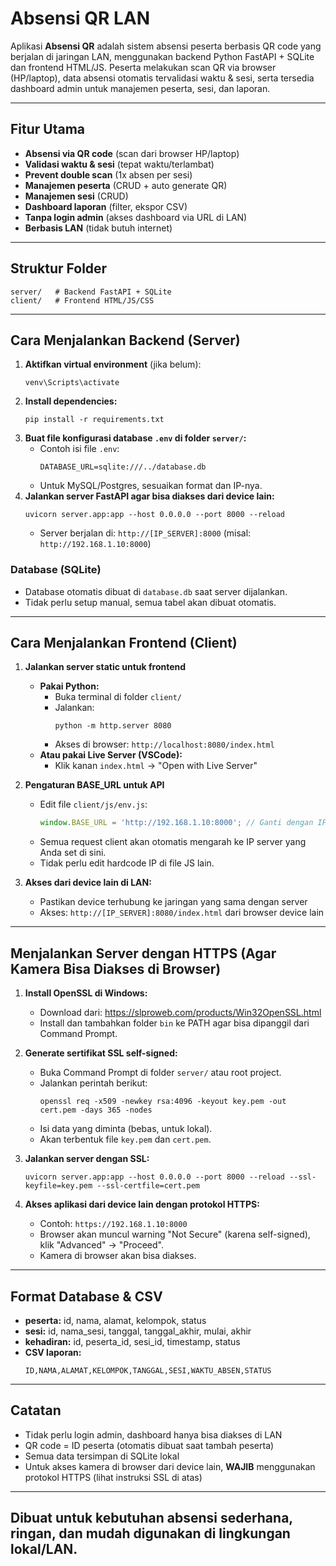 
# Absensi QR LAN

Aplikasi **Absensi QR** adalah sistem absensi peserta berbasis QR code yang berjalan di jaringan LAN, menggunakan backend Python FastAPI + SQLite dan frontend HTML/JS. Peserta melakukan scan QR via browser (HP/laptop), data absensi otomatis tervalidasi waktu & sesi, serta tersedia dashboard admin untuk manajemen peserta, sesi, dan laporan.

---

## Fitur Utama
- **Absensi via QR code** (scan dari browser HP/laptop)
- **Validasi waktu & sesi** (tepat waktu/terlambat)
- **Prevent double scan** (1x absen per sesi)
- **Manajemen peserta** (CRUD + auto generate QR)
- **Manajemen sesi** (CRUD)
- **Dashboard laporan** (filter, ekspor CSV)
- **Tanpa login admin** (akses dashboard via URL di LAN)
- **Berbasis LAN** (tidak butuh internet)

---

## Struktur Folder

```
server/   # Backend FastAPI + SQLite
client/   # Frontend HTML/JS/CSS
```

---

## Cara Menjalankan Backend (Server)

1. **Aktifkan virtual environment** (jika belum):
   ```
   venv\Scripts\activate
   ```
2. **Install dependencies:**
   ```
   pip install -r requirements.txt
   ```
3. **Buat file konfigurasi database `.env` di folder `server/`:**
   - Contoh isi file `.env`:
     ```
     DATABASE_URL=sqlite:///../database.db
     ```
   - Untuk MySQL/Postgres, sesuaikan format dan IP-nya.
4. **Jalankan server FastAPI agar bisa diakses dari device lain:**
   ```
   uvicorn server.app:app --host 0.0.0.0 --port 8000 --reload
   ```
   - Server berjalan di: `http://[IP_SERVER]:8000` (misal: `http://192.168.1.10:8000`)

### Database (SQLite)
- Database otomatis dibuat di `database.db` saat server dijalankan.
- Tidak perlu setup manual, semua tabel akan dibuat otomatis.

---

## Cara Menjalankan Frontend (Client)

1. **Jalankan server static untuk frontend**
   - **Pakai Python:**
     - Buka terminal di folder `client/`
     - Jalankan:
       ```
       python -m http.server 8080
       ```
     - Akses di browser: `http://localhost:8080/index.html`
   - **Atau pakai Live Server (VSCode):**
     - Klik kanan `index.html` → "Open with Live Server"

2. **Pengaturan BASE_URL untuk API**
   - Edit file `client/js/env.js`:
     ```js
     window.BASE_URL = 'http://192.168.1.10:8000'; // Ganti dengan IP server Anda
     ```
   - Semua request client akan otomatis mengarah ke IP server yang Anda set di sini.
   - Tidak perlu edit hardcode IP di file JS lain.

3. **Akses dari device lain di LAN:**
   - Pastikan device terhubung ke jaringan yang sama dengan server
   - Akses: `http://[IP_SERVER]:8080/index.html` dari browser device lain

---

## Menjalankan Server dengan HTTPS (Agar Kamera Bisa Diakses di Browser)

1. **Install OpenSSL di Windows:**
   - Download dari: https://slproweb.com/products/Win32OpenSSL.html
   - Install dan tambahkan folder `bin` ke PATH agar bisa dipanggil dari Command Prompt.

2. **Generate sertifikat SSL self-signed:**
   - Buka Command Prompt di folder `server/` atau root project.
   - Jalankan perintah berikut:
     ```
     openssl req -x509 -newkey rsa:4096 -keyout key.pem -out cert.pem -days 365 -nodes
     ```
   - Isi data yang diminta (bebas, untuk lokal).
   - Akan terbentuk file `key.pem` dan `cert.pem`.

3. **Jalankan server dengan SSL:**
   ```
   uvicorn server.app:app --host 0.0.0.0 --port 8000 --reload --ssl-keyfile=key.pem --ssl-certfile=cert.pem
   ```

4. **Akses aplikasi dari device lain dengan protokol HTTPS:**
   - Contoh: `https://192.168.1.10:8000`
   - Browser akan muncul warning "Not Secure" (karena self-signed), klik "Advanced" → "Proceed".
   - Kamera di browser akan bisa diakses.

---

## Format Database & CSV

- **peserta:** id, nama, alamat, kelompok, status
- **sesi:** id, nama_sesi, tanggal, tanggal_akhir, mulai, akhir
- **kehadiran:** id, peserta_id, sesi_id, timestamp, status
- **CSV laporan:**
  ```
  ID,NAMA,ALAMAT,KELOMPOK,TANGGAL,SESI,WAKTU_ABSEN,STATUS
  ```

---

## Catatan
- Tidak perlu login admin, dashboard hanya bisa diakses di LAN
- QR code = ID peserta (otomatis dibuat saat tambah peserta)
- Semua data tersimpan di SQLite lokal
- Untuk akses kamera di browser dari device lain, **WAJIB** menggunakan protokol HTTPS (lihat instruksi SSL di atas)

---

**Dibuat untuk kebutuhan absensi sederhana, ringan, dan mudah digunakan di lingkungan lokal/LAN.** 
---
